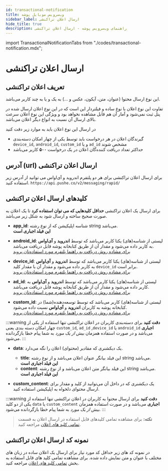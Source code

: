 ```yaml
---
id: transactional-notification
title: وب‌سرویس موبایل پوشه
sidebar_label: ارسال اعلان تراکنشی
hide_title: true
description: راهنمای وب‌سرویس پوشه - ارسال اعلان تراکنشی
---
```


import TransactionalNotificationTabs from "./codes/transactional-notification.mdx";

# ارسال اعلان تراکنشی

## تعریف اعلان تراکنشی

این نوع ارسال محتوا (عنوان، متن، آیکون، عکس و ...) به یک و یا به چند کاربر می‌باشد.

تفاوت این نوع اعلان با نوع ساده و فیلتردار این است که در این نوع اعلان ارسال شده در پنل ثبت نمی‌شود و آمار آن هم قابل مشاهده نخواهد بود
و ویژگی این نوع اعلان سرعت بالای ارسال آن نسبت به انواع دیگر اعلان می‌باشد.

در ارسال این نوع اعلان باید به موارد زیر دقت کنید

- گیرندگان اعلان در هر درخواست باید توسط یکی از چهار امکان دسته‌بندی `device_id`, `android_id`, `custom_id` و یا `ad_id` مشخص شوند
- حداکثر تعداد دریافت کننده‌گان اعلان در یک درخواست **۵۰۰** کاربر می‌باشد

## آدرس (url) ارسال اعلان تراکنشی

برای ارسال اعلان تراکنشی برای هر دو پلتفرم اندروید و آی‌او‌اس می توانید از آدرس زیر استفاده کنید.
‍`https://api.pushe.co/v2/messaging/rapid/`

## کلید‌های ارسال اعلان تراکنشی

برای ارسال یک اعلان تراکنشی **حداقل کلیدهایی که می توان استفاده کرد** تا یک اعلان به صورت صحیح ساخته و ارسال شود به شکل زیر می‌باشد.

- **app_id**: شناسه اپلیکیشن که از نوع رشته string می‌باشد.    
    **این فیلد اجباری است**

- **android_id**: 
لیستی از شناسه‌(های) یکتا کاربر می‌باشد که توسط **اندروید** و **آی‌اواس** به کاربر داده می‌شود و
 مقدار آن از طریق کتابخانه پوشه قابل دریافت می‌باشد.    
[برای مشاده روش دریافت به راهنما پلتفرم مورد استفاده‌تان بروید](https://pushe.co/docs)


- **device_id**: 
لیستی از شناسه(های) یکتا کاربر می‌باشد که توسط **اندروید** و **آی‌او‌اس** به کاربر داده می‌شود و
 مقدار آن با مقدار کلید `device_id` برابر است.    
[برای مشاده روش دریافت به راهنما پلتفرم مورد استفاده‌تان بروید](https://pushe.co/docs)


- **ad_id**: 
لیستی از شناسه(های) یکتا کاربر می‌باشد که توسط **اندروید** و **آی‌او‌اس** به کاربر داده می‌شود و
 مقدار آن از طریق کتابخانه پوشه قابل دریافت می‌باشد.    
[برای مشاده روش دریافت به راهنما پلتفرم مورد استفاده‌تان بروید](https://pushe.co/docs)

- **custom_id**: 
لیستی از شناسه(های) کاربر می‌باشد که توسط توسعه‌دهنده(شما) در کتابخانه پوشه به کاربران **اندروید** و **آی‌او‌اس** نسبت داده می‌شود.    
[برای مشاده روش دریافت به راهنما پلتفرم مورد استفاده‌تان بروید](https://pushe.co/docs)

:::warning **دقت کنید**
برای دسته‌بندی کاربران در اعلان تراکنشی تنها استفاده از یکی از چهار امکان دسته بندی یعنی 
`custom_id`, `ad_id` ,`device_id` یا `android_id`
**اجباری** می‌باشد و در صورت استفاده همزمان *بیش از یک مورد* به شما پیام خطا بازگردانده می‌شود.
:::

- **data**: یک دیکشنری که مقادیر (محتوای) اعلان را نگه می‌دارد.    
    - **title**: این فیلد بیانگر عنوان اعلان می‌باشد و از نوع رشته string می‌باشد.    
        **این فیلد اجباری است**
    - **content**: این فیلد بیانگر متن اعلان می‌باشد و از نوع رشته string می‌باشد.    
        **این فیلد اجباری است**

- **custom_content**: یک دیکشنری که در داخل آن می‌توانید از کلید و مقدار برای ارسال محتوای دلخواه به اپلیکیشن استفاده کنید.    

:::warning **دقت کنید**
برای ارسال محتوا به کاربران در اعلان تراکنشی تنها استفاده از یکی از دو کلید
`data` یا `custom_content`
**اجباری** می‌باشد و در صورت استفاده همزمان *بیش از یک مورد* به شما پیام خطا بازگردانده می‌شود.
:::


> **نکته:** برای مشاهده تمامی کلید‌های قابل استفاده در ارسال اعلان به قسمت [تمامی کلید های اعلان](/docs/mobile-webservice/notification-keys-list) مراجعه کنید.

## نمونه کد ارسال اعلان تراکنشی

در نمونه کد های زیر حداقل کد مورد نیاز برای ارسال یک اعلان ساده در زبان های مختلف با عنوان و متن نمایش داده شده.
برای مشاهده تمامی کلید های قابل استفاده به بخش [تمامی کلید های اعلان](/docs/mobile-webservice/notification-keys-list) مراجعه کنید.

<TransactionalNotificationTabs />
